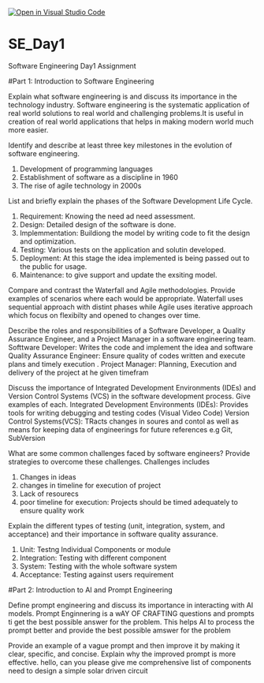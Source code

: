 [![Open in Visual Studio Code](https://classroom.github.com/assets/open-in-vscode-2e0aaae1b6195c2367325f4f02e2d04e9abb55f0b24a779b69b11b9e10269abc.svg)](https://classroom.github.com/online_ide?assignment_repo_id=15585812&assignment_repo_type=AssignmentRepo)
# SE_Day1
Software Engineering Day1 Assignment

#Part 1: Introduction to Software Engineering

Explain what software engineering is and discuss its importance in the technology industry.
Software engineering is the systematic application of real world solutions to real world and challenging problems.It is useful in creation of real world applications 
that helps in making modern world much more easier.


Identify and describe at least three key milestones in the evolution of software engineering.
1. Development of programming languages
2. Establishment of software as a discipline in 1960
3. The rise of agile technology in 2000s


List and briefly explain the phases of the Software Development Life Cycle.
1. Requirement: Knowing the need ad need assessment.
2. Design: Detailed design of the software is done.
3. Implemmentation: Buildiong the model by writing code to fit the design and optimization.
4. Testing: Various tests on the application and solutin developed.
5. Deployment: At this stage the idea implemented is being passed out to the public for usage.
6. Maintenance: to give support and update the exsiting model.


Compare and contrast the Waterfall and Agile methodologies. Provide examples of scenarios where each would be appropriate.
Waterfall uses sequential approach with distint phases while Agile uses iterative approach which focus on flexibilty and opened to changes 
over time.

Describe the roles and responsibilities of a Software Developer, a Quality Assurance Engineer, and a Project Manager in a software engineering team.
Softtware Developer: Writes the code and implement the idea and software
Quality Assurance Engineer: Ensure quality of codes written and execute plans and timely execution .
Project Manager: Planning, Execution and delivery of the project at he given timefram

Discuss the importance of Integrated Development Environments (IDEs) and Version Control Systems (VCS) in the software development process. Give examples of each.
Integrated Development Environments (IDEs): Provides tools for writing debugging and testing codes (Visual Video Code) 
Version Control Systems(VCS): TRacts changes in soures and contol as well as means for keeping data of engineerings for future references e.g Git, SubVersion

What are some common challenges faced by software engineers? Provide strategies to overcome these challenges.
Challenges includes
1. Changes in ideas
2. changes in timeline for execution of project
3. Lack of resourecs
4. poor timeline for execution: Projects should be timed adequately to ensure quality work


Explain the different types of testing (unit, integration, system, and acceptance) and their importance in software quality assurance.
1. Unit: Testng Individual Components or module
2. Integration: Testing with different component 
3. System: Testing with the whole software system 
4. Acceptance: Testing against users requirement


#Part 2: Introduction to AI and Prompt Engineering


Define prompt engineering and discuss its importance in interacting with AI models.
Prompt Enginnering is a wAY OF CRAFTING questions and prompts ti get the best possible answer for the problem. This helps AI to process the prompt better
and provide the best possible amswer for the problem

Provide an example of a vague prompt and then improve it by making it clear, specific, and concise. Explain why the improved prompt is more effective.
hello, can you please give me  comprehensive list of components need to design a simple solar driven circuit

